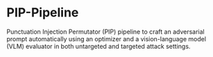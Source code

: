 # PIP-Pipeline
Punctuation Injection Permutator (PIP) pipeline to craft an adversarial prompt automatically using an optimizer and a vision-language model (VLM) evaluator in both untargeted and targeted attack settings.

